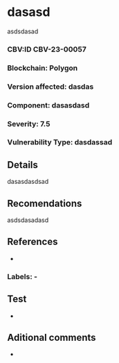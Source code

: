 # dasasd
  
asdsdasad
  
### CBV:ID CBV-23-00057
### Blockchain: Polygon
### Version affected: dasdas
### Component: dasasdasd
### Severity: 7.5
### Vulnerability Type: dasdassad

## Details

dasasdasdsad

## Recomendations

asdsdasadasd

## References

-

### Labels: -

## Test

-

## Aditional comments

-

